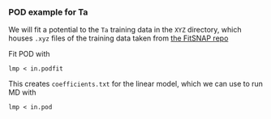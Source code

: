 ### POD example for Ta

We will fit a potential to the `Ta` training data in the `XYZ` directory, which houses `.xyz` files 
of the training data taken from [the FitSNAP repo](https://github.com/FitSNAP/FitSNAP/tree/master/examples/Ta_XYZ/XYZ)

Fit POD with

    lmp < in.podfit

This creates `coefficients.txt` for the linear model, which we can use to run MD with

    lmp < in.pod


